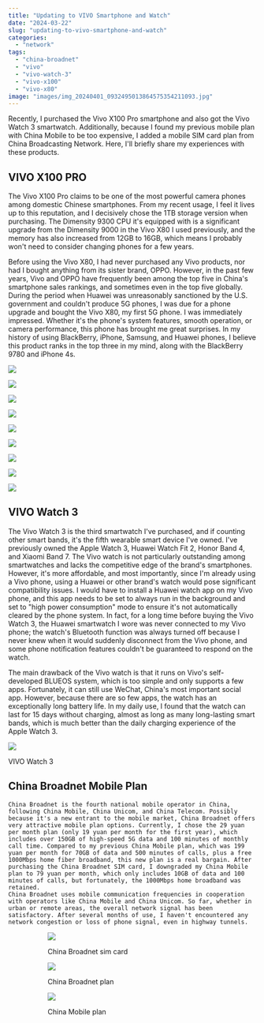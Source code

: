 ```yaml
---
title: "Updating to VIVO Smartphone and Watch"
date: "2024-03-22"
slug: "updating-to-vivo-smartphone-and-watch"
categories: 
  - "network"
tags: 
  - "china-broadnet"
  - "vivo"
  - "vivo-watch-3"
  - "vivo-x100"
  - "vivo-x80"
image: "images/img_20240401_0932495013864575354211093.jpg"
---
```


Recently, I purchased the Vivo X100 Pro smartphone and also got the Vivo Watch 3 smartwatch. Additionally, because I found my previous mobile plan with China Mobile to be too expensive, I added a mobile SIM card plan from China Broadcasting Network. Here, I'll briefly share my experiences with these products.

## VIVO X100 PRO  

The Vivo X100 Pro claims to be one of the most powerful camera phones among domestic Chinese smartphones. From my recent usage, I feel it lives up to this reputation, and I decisively chose the 1TB storage version when purchasing. The Dimensity 9300 CPU it's equipped with is a significant upgrade from the Dimensity 9000 in the Vivo X80 I used previously, and the memory has also increased from 12GB to 16GB, which means I probably won't need to consider changing phones for a few years.  

Before using the Vivo X80, I had never purchased any Vivo products, nor had I bought anything from its sister brand, OPPO. However, in the past few years, Vivo and OPPO have frequently been among the top five in China's smartphone sales rankings, and sometimes even in the top five globally. During the period when Huawei was unreasonably sanctioned by the U.S. government and couldn't produce 5G phones, I was due for a phone upgrade and bought the Vivo X80, my first 5G phone. I was immediately impressed. Whether it's the phone's system features, smooth operation, or camera performance, this phone has brought me great surprises. In my history of using BlackBerry, iPhone, Samsung, and Huawei phones, I believe this product ranks in the top three in my mind, along with the BlackBerry 9780 and iPhone 4s.


![](images/img_20240401_0929361471407856295792910.jpg)

![](images/img_20240401_0931011587609360865304699.jpg)

![](images/img_20240401_0932495013864575354211093.jpg)

![](images/img_20240401_0926531670255915405806241.jpg)

![](images/img_20240401_0936362293320538246457868.jpg)

![](images/img_20240401_0935023130602862549680893.jpg)

![](images/img_20240401_0939206691531330041045986.jpg)

![](images/img_20240401_0937331192220494175142832.jpg)

![](images/img_20240401_0935476291218067113962887.jpg)



## VIVO Watch 3  
The Vivo Watch 3 is the third smartwatch I've purchased, and if counting other smart bands, it's the fifth wearable smart device I've owned. I've previously owned the Apple Watch 3, Huawei Watch Fit 2, Honor Band 4, and Xiaomi Band 7. The Vivo watch is not particularly outstanding among smartwatches and lacks the competitive edge of the brand's smartphones. However, it's more affordable, and most importantly, since I'm already using a Vivo phone, using a Huawei or other brand's watch would pose significant compatibility issues. I would have to install a Huawei watch app on my Vivo phone, and this app needs to be set to always run in the background and set to "high power consumption" mode to ensure it's not automatically cleared by the phone system. In fact, for a long time before buying the Vivo Watch 3, the Huawei smartwatch I wore was never connected to my Vivo phone; the watch's Bluetooth function was always turned off because I never knew when it would suddenly disconnect from the Vivo phone, and some phone notification features couldn't be guaranteed to respond on the watch.  

The main drawback of the Vivo watch is that it runs on Vivo's self-developed BLUEOS system, which is too simple and only supports a few apps. Fortunately, it can still use WeChat, China's most important social app. However, because there are so few apps, the watch has an exceptionally long battery life. In my daily use, I found that the watch can last for 15 days without charging, almost as long as many long-lasting smart bands, which is much better than the daily charging experience of the Apple Watch 3.



![](images/img_20240401_0905135219986491985409044.jpg)

VIVO Watch 3





## China Broadnet Mobile Plan  
    China Broadnet is the fourth national mobile operator in China, following China Mobile, China Unicom, and China Telecom. Possibly because it's a new entrant to the mobile market, China Broadnet offers very attractive mobile plan options. Currently, I chose the 29 yuan per month plan (only 19 yuan per month for the first year), which includes over 150GB of high-speed 5G data and 100 minutes of monthly call time. Compared to my previous China Mobile plan, which was 199 yuan per month for 70GB of data and 500 minutes of calls, plus a free 1000Mbps home fiber broadband, this new plan is a real bargain. After purchasing the China Broadnet SIM card, I downgraded my China Mobile plan to 79 yuan per month, which only includes 10GB of data and 100 minutes of calls, but fortunately, the 1000Mbps home broadband was retained.  
    China Broadnet uses mobile communication frequencies in cooperation with operators like China Mobile and China Unicom. So far, whether in urban or remote areas, the overall network signal has been satisfactory. After several months of use, I haven't encountered any network congestion or loss of phone signal, even in highway tunnels.

<figure>

<figure>

![](images/img_20240401_0904477770007141788521169-1024x982.jpg)

<figcaption>

China Broadnet sim card

</figcaption>

</figure>

<figure>

![](images/img_20240401_104214585661548096906708-1024x1024.jpg)

<figcaption>

China Broadnet plan

</figcaption>

</figure>

<figure>

![](images/img_20240401_1041427813151958225316537-1024x1024.jpg)

<figcaption>

China Mobile plan

</figcaption>

</figure>



</figure>
